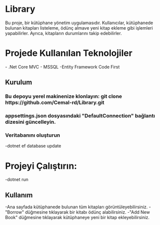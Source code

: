 # Library
Bu proje, bir kütüphane yönetim uygulamasıdır. Kullanıcılar, kütüphanede bulunan kitapları listeleme, ödünç almave yeni kitap ekleme gibi işlemleri yapabilirler. Ayrıca, kitapların durumlarını takip edebilirler.
<h1>Projede Kullanılan Teknolojiler</h1>
- .Net Core MVC
- MSSQL
-Entity Framework Code First
<h2>Kurulum</h2>
<h3>Bu depoyu yerel makinenize klonlayın: git clone https://github.com/Cemal-rd/Library.git</h3>
<h3>appsettings.json dosyasındaki "DefaultConnection" bağlantı dizesini güncelleyin.</h3>
<h3>Veritabanını oluşturun </h3>
-dotnet ef database update
<h1>Projeyi Çalıştırın:</h1>
-dotnet run
<h2>Kullanım</h2>
-Ana sayfada kütüphanede bulunan tüm kitapları görüntüleyebilirsiniz.
-"Borrow" düğmesine tıklayarak bir kitabı ödünç alabilirsiniz.
-"Add New Book" düğmesine tıklayarak kütüphaneye yeni bir kitap ekleyebilirsiniz.



